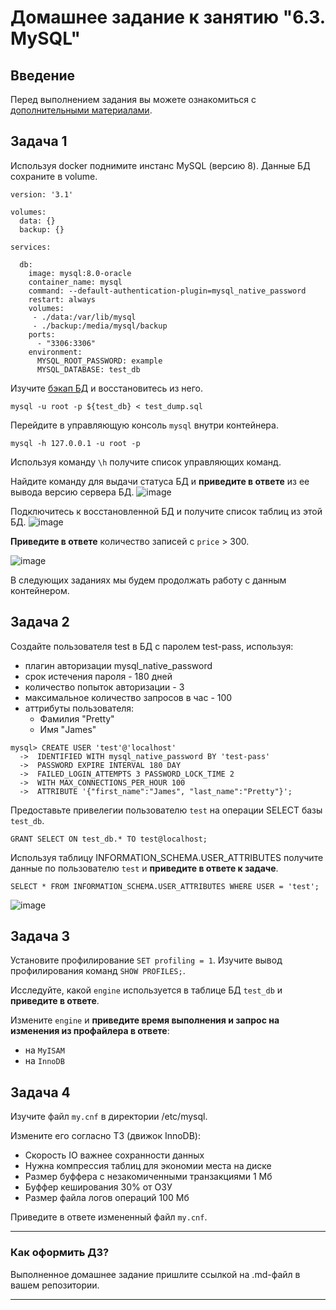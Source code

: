 # Домашнее задание к занятию "6.3. MySQL"

## Введение

Перед выполнением задания вы можете ознакомиться с 
[дополнительными материалами](https://github.com/netology-code/virt-homeworks/tree/master/additional/README.md).

## Задача 1

Используя docker поднимите инстанс MySQL (версию 8). Данные БД сохраните в volume.
```
version: '3.1'

volumes:
  data: {}
  backup: {}

services:

  db:
    image: mysql:8.0-oracle
    container_name: mysql
    command: --default-authentication-plugin=mysql_native_password
    restart: always
    volumes:
     - ./data:/var/lib/mysql
     - ./backup:/media/mysql/backup
    ports:
      - "3306:3306"
    environment:
      MYSQL_ROOT_PASSWORD: example
      MYSQL_DATABASE: test_db

```

Изучите [бэкап БД](https://github.com/netology-code/virt-homeworks/tree/master/06-db-03-mysql/test_data) и 
восстановитесь из него.
```
mysql -u root -p ${test_db} < test_dump.sql
```
Перейдите в управляющую консоль `mysql` внутри контейнера.
```
mysql -h 127.0.0.1 -u root -p
```
Используя команду `\h` получите список управляющих команд.

Найдите команду для выдачи статуса БД и **приведите в ответе** из ее вывода версию сервера БД.
![image](https://user-images.githubusercontent.com/40559167/169691593-a914d9dd-2fd5-4b59-a120-96d7153a1db9.png)

Подключитесь к восстановленной БД и получите список таблиц из этой БД.
![image](https://user-images.githubusercontent.com/40559167/169691612-bed6c53d-cf79-4dd1-9759-289c52d0a123.png)

**Приведите в ответе** количество записей с `price` > 300.

![image](https://user-images.githubusercontent.com/40559167/169691623-36d85f13-eb09-4e19-b2bf-a9b2b17b72bd.png)

В следующих заданиях мы будем продолжать работу с данным контейнером.

## Задача 2

Создайте пользователя test в БД c паролем test-pass, используя:
- плагин авторизации mysql_native_password
- срок истечения пароля - 180 дней 
- количество попыток авторизации - 3 
- максимальное количество запросов в час - 100
- аттрибуты пользователя:
    - Фамилия "Pretty"
    - Имя "James"
```
mysql> CREATE USER 'test'@'localhost'
  ->  IDENTIFIED WITH mysql_native_password BY 'test-pass'
  ->  PASSWORD EXPIRE INTERVAL 180 DAY
  ->  FAILED_LOGIN_ATTEMPTS 3 PASSWORD_LOCK_TIME 2
  ->  WITH MAX_CONNECTIONS_PER_HOUR 100
  ->  ATTRIBUTE '{"first_name":"James", "last_name":"Pretty"}';
```
Предоставьте привелегии пользователю `test` на операции SELECT базы `test_db`.
```
GRANT SELECT ON test_db.* TO test@localhost;
```   
Используя таблицу INFORMATION_SCHEMA.USER_ATTRIBUTES получите данные по пользователю `test` и 
**приведите в ответе к задаче**.
```
SELECT * FROM INFORMATION_SCHEMA.USER_ATTRIBUTES WHERE USER = 'test';
```
![image](https://user-images.githubusercontent.com/40559167/169692479-f92d22a8-cceb-40c3-a512-cd6145f1296e.png)


## Задача 3

Установите профилирование `SET profiling = 1`.
Изучите вывод профилирования команд `SHOW PROFILES;`.

Исследуйте, какой `engine` используется в таблице БД `test_db` и **приведите в ответе**.

Измените `engine` и **приведите время выполнения и запрос на изменения из профайлера в ответе**:
- на `MyISAM`
- на `InnoDB`

## Задача 4 

Изучите файл `my.cnf` в директории /etc/mysql.

Измените его согласно ТЗ (движок InnoDB):
- Скорость IO важнее сохранности данных
- Нужна компрессия таблиц для экономии места на диске
- Размер буффера с незакомиченными транзакциями 1 Мб
- Буффер кеширования 30% от ОЗУ
- Размер файла логов операций 100 Мб

Приведите в ответе измененный файл `my.cnf`.

---

### Как оформить ДЗ?

Выполненное домашнее задание пришлите ссылкой на .md-файл в вашем репозитории.

---
